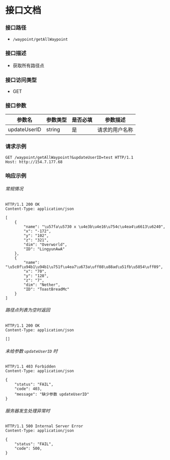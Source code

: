 # 接口文档

### 接口路径

- `/waypoint/getAllWaypoint`

### 接口描述

- 获取所有路径点

### 接口访问类型

- GET

### 接口参数
| 参数名 | 参数类型 | 是否必填 | 参数描述 |
| ------ | -------- | --------- | ----------- |
| updateUserID | string | 是 | 请求的用户名称 |

### 请求示例

```http
GET /waypoint/getAllWaypoint?&updateUserID=test HTTP/1.1
Host: http://154.7.177.68
```

### 响应示例
###### 常规情况
```http
HTTP/1.1 200 OK
Content-Type: application/json

[
    {
        "name": "\u57fa\u5730 x \u4e3b\u4e16\u754c\u4ea4\u6613\u6240", 
        "x": "-172", 
        "y": "102", 
        "z": "321", 
        "dim": "Overworld", 
        "ID": "LingyunAwA"
    }, 
    {
        "name": "\u5c0f\u94b1\u94b1\u751f\u4ea7\u673a\uff08\u88ad\u51fb\u5854\uff09", 
        "x": "70", 
        "y": "128", 
        "z": "7", 
        "dim": "Nether", 
        "ID": "ToastBreadMc"
    }
]
```

###### 路径点列表为空时返回
```http
HTTP/1.1 200 OK
Content-Type: application/json

[]
```

###### 未给参数 `updateUserID` 时
```http
HTTP/1.1 403 Forbidden
Content-Type: application/json

{
    "status": "FAIL",
    "code": 403,
    "message": "缺少参数 updateUserID"
}
```

###### 服务器发生处理异常时
```http
HTTP/1.1 500 Internal Server Error
Content-Type: application/json

{
    "status": "FAIL",
    "code": 500,
}
```